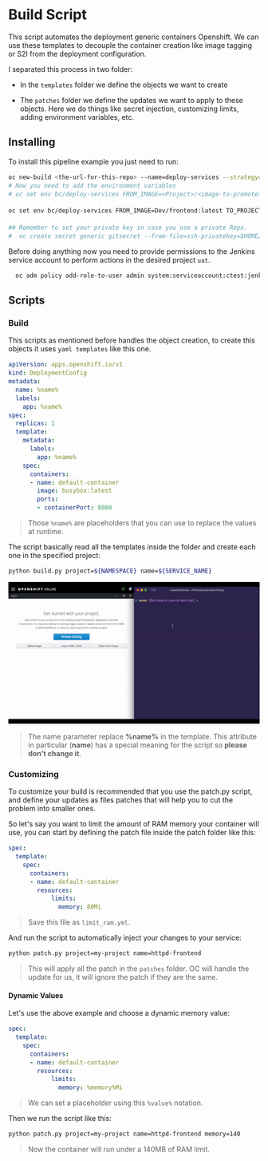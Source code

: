 # Build Script 

This script automates the deployment generic containers Openshift. We can use these templates to decouple the container creation like image tagging or S2I from the deployment configuration. 

I separated this process in two folder: 

  - In the ``templates`` folder we define the objects we want to create

  - The ``patches`` folder we define the updates we want to apply to these objects. Here we do things like secret injection, customizing limits, adding environment variables, etc. 


## Installing 

To install this pipeline example you just need to run:

```sh
oc new-build <the-url-for-this-repo> --name=deploy-services --strategy=pipeline
# Now you need to add the environment variables
# oc set env bc/deploy-services FROM_IMAGE=<Project>/<image-to-promote> TO_PROJECT=<destination-project> SERVICE_NAME=<service name>

oc set env bc/deploy-services FROM_IMAGE=Dev/frontend:latest TO_PROJECT=UAT/frontend:uat SERVICE_NAME=frontend 

## Remember to set your private key in case you use a private Repo.
#  oc create secret generic gitsecret --from-file=ssh-privatekey=$HOME/.ssh/privatekey --type=kubernetes.io/ssh-auth
```

Before doing anything now you need to provide permissions to the Jenkins service account to perform actions in the desired project ``uat``.  

```sh
  oc adm policy add-role-to-user admin system:serviceaccount:ctest:jenkins -n uat
```


## Scripts 

### Build 

This scripts as mentioned before handles the object creation, to create this objects it uses ``yaml templates`` like this one. 

```yml
apiVersion: apps.openshift.io/v1
kind: DeploymentConfig
metadata:
  name: %name% 
  labels:
    app: %name%
spec:
  replicas: 1
  template:
    metadata:
      labels:
        app: %name%
    spec:
      containers:
      - name: default-container
        image: busybox:latest
        ports:
        - containerPort: 8080 
```

> Those ``%name%`` are placeholders that you can use to replace the values at runtime. 


The script basically read all the templates inside the folder and create each one in the specified project: 

```sh
python build.py project=${NAMESPACE} name=${SERVICE_NAME}
``` 


![](https://github.com/cesarvr/py-build/blob/master/docs/automatic-build.gif?raw=true)

> The name parameter replace **%name%** in the template. This attribute in particular (**name**) has a special meaning for the script so **please don't change it**. 


### Customizing  


To customize your build is recommended that you use the patch.py script, and define your updates as files patches that will help you to cut the problem into smaller ones. 


So let's say you want to limit the amount of RAM memory your container will use, you can start by defining the patch file inside the patch folder like this: 


```yml
spec:
  template:
    spec:
      containers:
      - name: default-container
        resources:
            limits:
              memory: 80Mi
```

> Save this file as ``limit_ram.yml``. 


And run the script to automatically inject your changes to your service: 

```sh
python patch.py project=my-project name=httpd-frontend
```
> This will apply all the patch in the ``patches`` folder. OC will handle the update for us, it will ignore the patch if they are the same.


#### Dynamic Values 

Let's use the above example and choose a dynamic memory value: 

```yml
spec:
  template:
    spec:
      containers:
      - name: default-container
        resources:
            limits:
              memory: %memory%Mi
```

> We can set a placeholder using this ``%value%`` notation. 


Then we run the script like this: 

```sh
python patch.py project=my-project name=httpd-frontend memory=140
```

> Now the container will run under a 140MB of RAM limit. 











